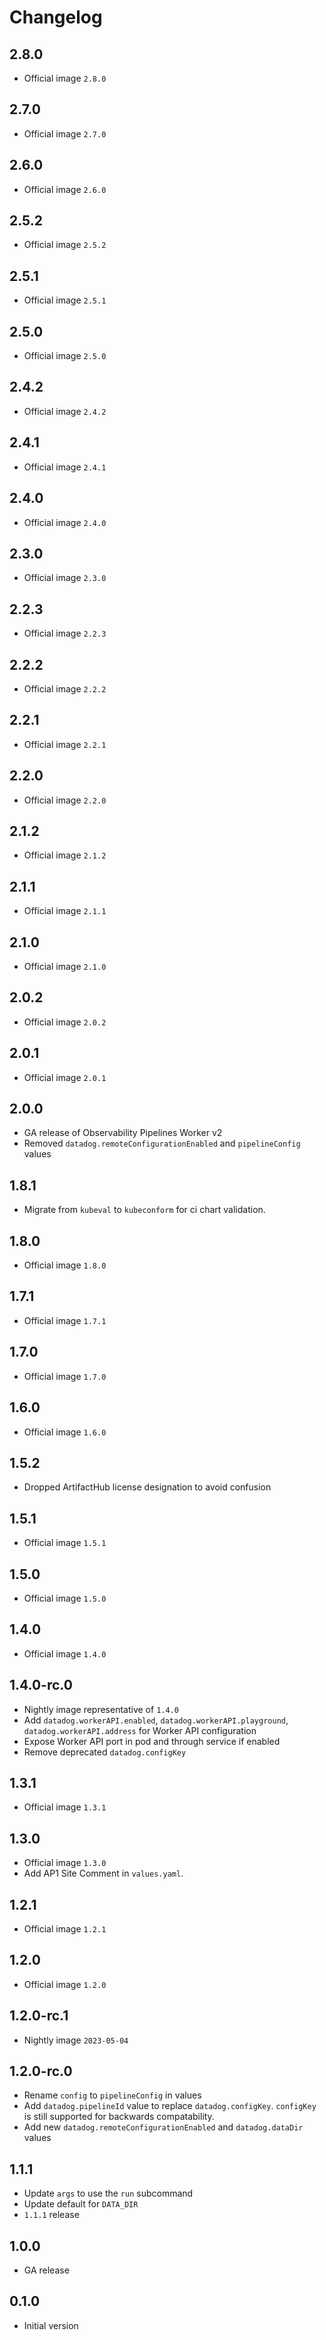 # Changelog

## 2.8.0

- Official image `2.8.0`

## 2.7.0

- Official image `2.7.0`

## 2.6.0

- Official image `2.6.0`

## 2.5.2

- Official image `2.5.2`

## 2.5.1

- Official image `2.5.1`

## 2.5.0

- Official image `2.5.0`

## 2.4.2

- Official image `2.4.2`

## 2.4.1

- Official image `2.4.1`

## 2.4.0

- Official image `2.4.0`

## 2.3.0

- Official image `2.3.0`

## 2.2.3

- Official image `2.2.3`

## 2.2.2

- Official image `2.2.2`

## 2.2.1

- Official image `2.2.1`

## 2.2.0

- Official image `2.2.0`

## 2.1.2

- Official image `2.1.2`

## 2.1.1

- Official image `2.1.1`

## 2.1.0

- Official image `2.1.0`

## 2.0.2

- Official image `2.0.2`

## 2.0.1

- Official image `2.0.1`

## 2.0.0

- GA release of Observability Pipelines Worker v2
- Removed `datadog.remoteConfigurationEnabled` and `pipelineConfig` values

## 1.8.1

- Migrate from `kubeval` to `kubeconform` for ci chart validation.

## 1.8.0

- Official image `1.8.0`

## 1.7.1

- Official image `1.7.1`

## 1.7.0

- Official image `1.7.0`

## 1.6.0

- Official image `1.6.0`

## 1.5.2

- Dropped ArtifactHub license designation to avoid confusion

## 1.5.1

- Official image `1.5.1`

## 1.5.0

- Official image `1.5.0`

## 1.4.0

- Official image `1.4.0`

## 1.4.0-rc.0

- Nightly image representative of `1.4.0`
- Add `datadog.workerAPI.enabled`, `datadog.workerAPI.playground`, `datadog.workerAPI.address` for Worker API configuration
- Expose Worker API port in pod and through service if enabled
- Remove deprecated `datadog.configKey`

## 1.3.1

- Official image `1.3.1`

## 1.3.0

- Official image `1.3.0`
- Add AP1 Site Comment in `values.yaml`.

## 1.2.1

- Official image `1.2.1`

## 1.2.0

- Official image `1.2.0`

## 1.2.0-rc.1

- Nightly image `2023-05-04`

## 1.2.0-rc.0

- Rename `config` to `pipelineConfig` in values
- Add `datadog.pipelineId` value to replace `datadog.configKey`. `configKey` is still supported for backwards compatability.
- Add new `datadog.remoteConfigurationEnabled` and `datadog.dataDir` values

## 1.1.1

- Update `args` to use the `run` subcommand
- Update default for `DATA_DIR`
- `1.1.1` release

## 1.0.0

- GA release

## 0.1.0

- Initial version
